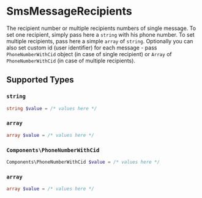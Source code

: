 # SmsMessageRecipients

The recipient number or multiple recipients numbers of single message. To set one recipient, simply pass here a `string` with his phone number. To set multiple recipients, pass here a simple `array` of `string`. Optionally you can also set custom id (user identifier) for each message - pass `PhoneNumberWithCid` object (in case of single recipient) or `Array` of `PhoneNumberWithCid` (in case of multiple recipients).


## Supported Types

### `string`

```php
string $value = /* values here */
```

### `array`

```php
array $value = /* values here */
```

### `Components\PhoneNumberWithCid`

```php
Components\PhoneNumberWithCid $value = /* values here */
```

### `array`

```php
array $value = /* values here */
```

